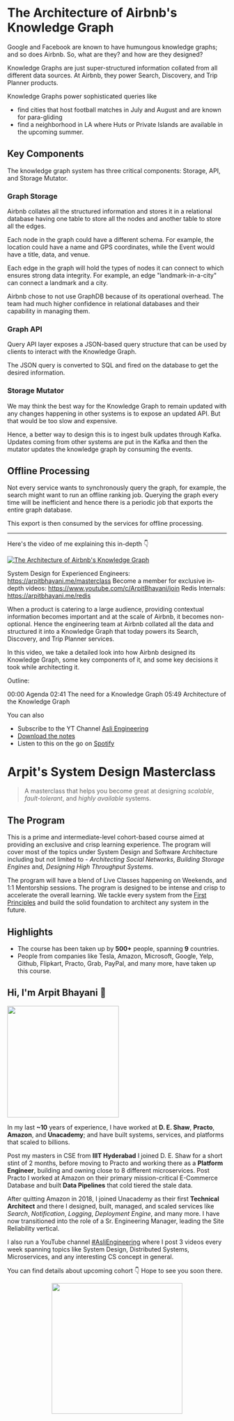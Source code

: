 The Architecture of Airbnb's Knowledge Graph
===


Google and Facebook are known to have humungous knowledge graphs; and so does Airbnb. So, what are they? and how are they designed?

Knowledge Graphs are just super-structured information collated from all different data sources. At Airbnb, they power Search, Discovery, and Trip Planner products.

Knowledge Graphs power sophisticated queries like

- find cities that host football matches in July and August and are known for para-gliding
- find a neighborhood in LA where Huts or Private Islands are available in the upcoming summer.

## Key Components

The knowledge graph system has three critical components: Storage, API, and Storage Mutator.

### Graph Storage

Airbnb collates all the structured information and stores it in a relational database having one table to store all the nodes and another table to store all the edges.

Each node in the graph could have a different schema. For example, the location could have a name and GPS coordinates, while the Event would have a title, data, and venue.

Each edge in the graph will hold the types of nodes it can connect to which ensures strong data integrity. For example, an edge "landmark-in-a-city" can connect a landmark and a city.

Airbnb chose to not use GraphDB because of its operational overhead. The team had much higher confidence in relational databases and their capability in managing them.

### Graph API

Query API layer exposes a JSON-based query structure that can be used by clients to interact with the Knowledge Graph.

The JSON query is converted to SQL and fired on the database to get the desired information.

### Storage Mutator

We may think the best way for the Knowledge Graph to remain updated with any changes happening in other systems is to expose an updated API. But that would be too slow and expensive.

Hence, a better way to design this is to ingest bulk updates through Kafka. Updates coming from other systems are put in the Kafka and then the mutator updates the knowledge graph by consuming the events.

## Offline Processing

Not every service wants to synchronously query the graph, for example, the search might want to run an offline ranking job. Querying the graph every time will be inefficient and hence there is a periodic job that exports the entire graph database.

This export is then consumed by the services for offline processing.
<hr />


<p>Here's the video of me explaining this in-depth 👇‍</p>

[![The Architecture of Airbnb's Knowledge Graph](https://i.ytimg.com/vi/7xKgQmqkfD0/mqdefault.jpg)](https://www.youtube.com/watch?v=7xKgQmqkfD0)

System Design for Experienced Engineers: https://arpitbhayani.me/masterclass
Become a member for exclusive in-depth videos: https://www.youtube.com/c/ArpitBhayani/join
Redis Internals: https://arpitbhayani.me/redis

When a product is catering to a large audience, providing contextual information becomes important and at the scale of Airbnb, it becomes non-optional. Hence the engineering team at Airbnb collated all the data and structured it into a Knowledge Graph that today powers its Search, Discovery, and Trip Planner services.

In this video, we take a detailed look into how Airbnb designed its Knowledge Graph, some key components of it, and some key decisions it took while architecting it.

Outline:

00:00 Agenda
02:41 The need for a Knowledge Graph
05:49 Architecture of the Knowledge Graph

You can also
 - Subscribe to the YT Channel [Asli Engineering](https://youtube.com/c/ArpitBhayani)
 - [Download the notes](https://drive.google.com/file/d/17Az1C3sESXA0jGPqmcJWjk2GOwSi12Kf/view?usp=sharing)
 - Listen to this on the go on [Spotify](https://open.spotify.com/show/7qMoamm2iZQrsPVm6IQLoD)

# Arpit's System Design Masterclass

> A masterclass that helps you become great at designing _scalable_, _fault-tolerant_, and _highly available_ systems.

## The Program

This is a prime and intermediate-level cohort-based course aimed at providing an exclusive and crisp learning experience. The program will cover most of the topics under System Design and Software Architecture including but not limited to - _Architecting Social Networks_, _Building Storage Engines_ and, _Designing High Throughput Systems_.

The program will have a blend of Live Classes happening on Weekends, and 1:1 Mentorship sessions. The program is designed to be intense and crisp to accelerate the overall learning. We tackle every system from the [First Principles](https://en.wikipedia.org/wiki/First_principle) and build the solid foundation to architect any system in the future.


## Highlights

 - The course has been taken up by __500+__ people, spanning __9__ countries.
 - People from companies like Tesla, Amazon, Microsoft, Google, Yelp, Github, Flipkart, Practo, Grab, PayPal, and many more, have taken up this course.


## Hi, I'm Arpit Bhayani 👋

<img width="256px" src="https://arpitbhayani.me/static/img/arpit.jpg" />

In my last **~10** years of experience, I have worked at **D. E. Shaw**, **Practo**, **Amazon**, and **Unacademy**; and have built systems, services, and platforms that scaled to billions.

Post my masters in CSE from **IIIT Hyderabad** I joined D. E. Shaw for a short stint of 2 months, before moving to Practo and working there as a **Platform Engineer**, building and owning close to 8 different microservices. Post Practo I worked at Amazon on their primary mission-critical E-Commerce Database and built **Data Pipelines** that cold tiered the stale data.

After quitting Amazon in 2018, I joined Unacademy as their first **Technical Architect** and there I designed, built, managed, and scaled services like _Search_, _Notification_, _Logging_, _Deployment Engine_, and many more. I have now transitioned into the role of a Sr. Engineering Manager, leading the Site Reliability vertical.

I also run a YouTube channel [#AsliEngineering](https://www.youtube.com/c/ArpitBhayani) where I post 3 videos every week spanning topics like System Design, Distributed Systems, Microservices, and any interesting CS concept in general.

You can find details about upcoming cohort 👇‍ Hope to see you soon there.

<center>
<a target="_blank" href="https://arpitbhayani.me/masterclass">
<img src="https://user-images.githubusercontent.com/4745789/137859181-d4499cf4-ce65-4466-8b88-a078ece0f081.PNG" width="300px" />
</a>
</center>
